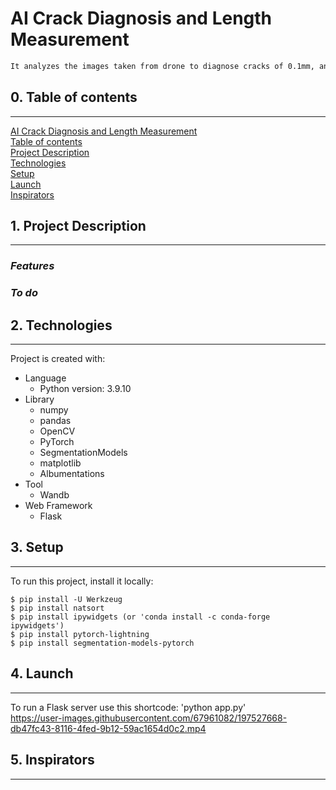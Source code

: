 # AI Crack Diagnosis and Length Measurement
```diff
It analyzes the images taken from drone to diagnose cracks of 0.1mm, and builds a model that measures the area and width in pixels.
```


## 0. Table of contents
---
 [AI Crack Diagnosis and Length Measurement](#ai-crack-diagnosis-and-length-measurement)  
   [Table of contents](#-0-table-of-contents)  
   [Project Description](#-1-project-description)  
   [Technologies](#-2-technologies)  
   [Setup](#-3-setup)  
   [Launch](#-4-launch)  
   [Inspirators](#-5-inspirators)  

## 1. Project Description
---
### ***Features***

### ***To do***


## 2. Technologies
---
Project is created with:
* Language
  * Python version: 3.9.10
* Library
  * numpy
  * pandas
  * OpenCV
  * PyTorch
  * SegmentationModels
  * matplotlib
  * Albumentations
* Tool
  * Wandb
* Web Framework
  * Flask

## 3. Setup
---
To run this project, install it locally:
```
$ pip install -U Werkzeug
$ pip install natsort
$ pip install ipywidgets (or 'conda install -c conda-forge ipywidgets')
$ pip install pytorch-lightning
$ pip install segmentation-models-pytorch
```

## 4. Launch
---
To run a Flask server use this shortcode: 'python app.py'  
https://user-images.githubusercontent.com/67961082/197527668-db47fc43-8116-4fed-9b12-59ac1654d0c2.mp4

## 5. Inspirators
---
